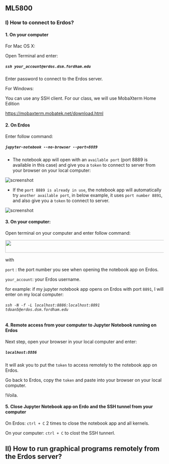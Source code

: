 ## ML5800

### I) How to connect to Erdos? 

#### 1. On your computer

For Mac OS X:

Open Terminal and enter:

##### `ssh your_account@erdos.dsm.fordham.edu` 

Enter password to connect to the Erdos server.

For Windows:

You can use any SSH client. For our class, we will use MobaXterm Home Edition

https://mobaxterm.mobatek.net/download.html

#### 2. On Erdos

Enter follow command:

##### `jupyter-notebook --no-browser --port=8889`


* The notebook app will open with an `available port` (port 8889 is available in this case) and give you a `token` to connect to server from your browser on your local computer:


![screenshot](https://github.com/tdoan5/ML5800/blob/master/port8889_snapshot.png)


* If the `port 8889 is already in use`, the notebook app will automatically try `another available port`, in below example, it uses `port number 8891`, and also give you a `token` to connect to server.


![screenshot](https://github.com/tdoan5/ML5800/blob/master/port8891_snapshot.png)

#### 3. On your computer:

Open terminal on your computer and enter follow command:

<img src="https://github.com/tdoan5/ML5800/blob/master/ssh_jpn.png" width="800" height="40">

with    

`port`        : the port number you see when opening the notebook app on Erdos.

`your_account`: your Erdos username.

for example: if my jupyter notebook app opens on Erdos with port `8891`, I will enter on my local computer:

###### `ssh -N -f -L localhost:8886:localhost:8891 tdoan5@erdos.dsm.fordham.edu` 

#### 4. Remote access from your computer to Jupyter Notebook running on Erdos

Next step, open your browser in your local computer and enter:

##### `localhost:8886`

It will ask you to put the `token` to access remotely to the notebook app on Erdos.

Go back to Erdos, copy the `token` and paste into your browser on your local computer.

!Voila.

#### 5. Close Jupyter Notebook app on Erdo and the SSH tunnel from your computer

On Erdos: `ctrl + C` 2 times to close the notebook app and all kernels.

On your computer: `ctrl + C` to clost the SSH tunnerl.


## II) How to run graphical programs remotely from the Erdos server?


